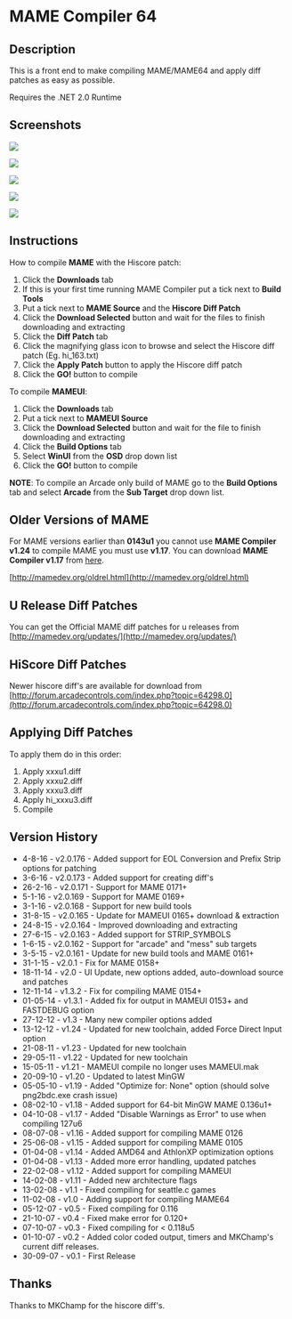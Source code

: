 # MAME Compiler 64

## Description

This is a front end to make compiling MAME/MAME64 and apply diff patches as easy as possible.

Requires the .NET 2.0 Runtime

## Screenshots

![](/images/mc01.png)

![](/images/mc02.png)

![](/images/mc03.png)

![](/images/mc04.png)

![](/images/mc05.png)

## Instructions

How to compile **MAME** with the Hiscore patch:

1. Click the **Downloads** tab
2. If this is your first time running MAME Compiler put a tick next to **Build Tools**
3. Put a tick next to **MAME Source** and the **Hiscore Diff Patch**
4. Click the **Download Selected** button and wait for the files to finish downloading and extracting
5. Click the **Diff Patch** tab
6. Click the magnifying glass icon to browse and select the Hiscore diff patch (Eg. hi_163.txt)
7. Click the **Apply Patch** button to apply the Hiscore diff patch
8. Click the **GO!** button to compile

To compile **MAMEUI**:

1. Click the **Downloads** tab
2. Put a tick next to **MAMEUI Source**
3. Click the **Download Selected** button and wait for the file to finish downloading and extracting
4. Click the **Build Options** tab
5. Select **WinUI** from the **OSD** drop down list
6. Click the **GO!** button to compile

**NOTE**: To compile an Arcade only build of MAME go to the **Build Options** tab and select **Arcade** from the **Sub Target** drop down list.

## Older Versions of MAME

For MAME versions earlier than **0143u1** you cannot use **MAME Compiler v1.24** to compile MAME you must use **v1.17**. You can download **MAME Compiler v1.17** from [here](/download/mame/MC64Setup117.exe).

[http://mamedev.org/oldrel.html](http://mamedev.org/oldrel.html)

## U Release Diff Patches

You can get the Official MAME diff patches for u releases from [http://mamedev.org/updates/](http://mamedev.org/updates/)

## HiScore Diff Patches

Newer hiscore diff's are available for download from [http://forum.arcadecontrols.com/index.php?topic=64298.0](http://forum.arcadecontrols.com/index.php?topic=64298.0)

## Applying Diff Patches

To apply them do in this order:

1. Apply xxxu1.diff
2. Apply xxxu2.diff
3. Apply xxxu3.diff
4. Apply hi_xxxu3.diff
5. Compile

## Version History

- 4-8-16 - v2.0.176 - Added support for EOL Conversion and Prefix Strip options for patching
- 3-6-16 - v2.0.173 - Added support for creating diff's
- 26-2-16 - v2.0.171 - Support for MAME 0171+
- 5-1-16 - v2.0.169 - Support for MAME 0169+
- 3-1-16 - v2.0.168 - Support for new build tools
- 31-8-15 - v2.0.165 - Update for MAMEUI 0165+ download & extraction
- 24-8-15 - v2.0.164 - Improved downloading and extracting
- 27-6-15 - v2.0.163 - Added support for STRIP_SYMBOLS
- 1-6-15 - v2.0.162 - Support for "arcade" and "mess" sub targets
- 3-5-15 - v2.0.161 - Update for new build tools and MAME 0161+
- 31-1-15 - v2.0.1 - Fix for MAME 0158+
- 18-11-14 - v2.0 - UI Update, new options added, auto-download source and patches
- 12-11-14 - v1.3.2 - Fix for compiling MAME 0154+
- 01-05-14 - v1.3.1 - Added fix for output in MAMEUI 0153+ and FASTDEBUG option
- 27-12-12 - v1.3 - Many new compiler options added
- 13-12-12 - v1.24 - Updated for new toolchain, added Force Direct Input option
- 21-08-11 - v1.23 - Updated for new toolchain
- 29-05-11 - v1.22 - Updated for new toolchain
- 15-05-11 - v1.21 - MAMEUI compile no longer uses MAMEUI.mak
- 20-09-10 - v1.20 - Updated to latest MinGW
- 05-05-10 - v1.19 - Added "Optimize for: None" option (should solve png2bdc.exe crash issue)
- 08-02-10 - v1.18 - Added support for 64-bit MinGW MAME 0.136u1+
- 04-10-08 - v1.17 - Added "Disable Warnings as Error" to use when compiling 127u6
- 08-07-08 - v1.16 - Added support for compiling MAME 0126
- 25-06-08 - v1.15 - Added support for compiling MAME 0105
- 01-04-08 - v1.14 - Added AMD64 and AthlonXP optimization options
- 01-04-08 - v1.13 - Added more error handling, updated patches
- 22-02-08 - v1.12 - Added support for compiling MAMEUI
- 14-02-08 - v1.11 - Added new architecture flags
- 13-02-08 - v1.1 - Fixed compiling for seattle.c games
- 11-02-08 - v1.0 - Adding support for compiling MAME64
- 05-12-07 - v0.5 - Fixed compiling for 0.116
- 21-10-07 - v0.4 - Fixed make error for 0.120+
- 07-10-07 - v0.3 - Fixed compiling for < 0.118u5
- 01-10-07 - v0.2 - Added color coded output, timers and MKChamp's current diff releases.
- 30-09-07 - v0.1 - First Release

## Thanks

Thanks to MKChamp for the hiscore diff's.
